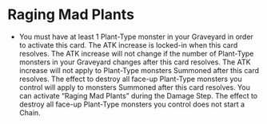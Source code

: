 # Raging Mad Plants

*   You must have at least 1 Plant-Type monster in your Graveyard in order to activate this card. The ATK increase is locked-in when this card resolves. The ATK increase will not change if the number of Plant-Type monsters in your Graveyard changes after this card resolves. The ATK increase will not apply to Plant-Type monsters Summoned after this card resolves. The effect to destroy all face-up Plant-Type monsters you control will apply to monsters Summoned after this card resolves. You can activate “Raging Mad Plants” during the Damage Step. The effect to destroy all face-up Plant-Type monsters you control does not start a Chain.
